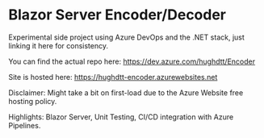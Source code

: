 # Blazor Server Encoder/Decoder
Experimental side project using Azure DevOps and the .NET stack, just linking it here for consistency. 

You can find the actual repo here: https://dev.azure.com/hughdtt/Encoder

Site is hosted here: https://hughdtt-encoder.azurewebsites.net

Disclaimer: Might take a bit on first-load due to the Azure Website free hosting policy.

Highlights: Blazor Server, Unit Testing, CI/CD integration with Azure Pipelines.

